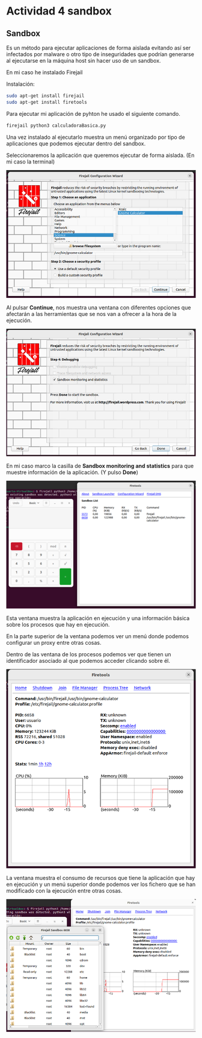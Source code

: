 # Actividad 4 sandbox

## Sandbox
Es un método para ejecutar aplicaciones de forma aislada evitando así ser infectados por malware o otro tipo de inseguridades que podrían generarse al ejecutarse en la máquina host sin hacer uso de un sandbox.

En mi caso he instalado Firejail

Instalación:
```bash
sudo apt-get install firejail
sudo apt-get install firetools
```

Para ejecutar mi aplicación de pyhton he usado el siguiente comando.

```bash
firejail python3 calculadoraBasica.py
```

Una vez instalado al ejecutarlo muestra un menú organizado por tipo de aplicaciones que podemos ejecutar dentro del sandbox.

Seleccionaremos la aplicación que queremos ejecutar de forma aislada. (En mi caso la terminal)

![](imagenes/img1.png)

Al pulsar **Continue**, nos muestra una ventana con diferentes opciones que afectarán a las herramientas que se nos van a ofrecer a la hora de la ejecución.

![](imagenes/img2.png)

En mi caso marco la casilla de **Sandbox monitoring and statistics** para que muestre información de la aplicación. (Y pulso **Done**)

![](imagenes/img3.png)

Esta ventana muestra la aplicación en ejecución y una información básica sobre los procesos que hay en ejecución.

En la parte superior de la ventana podemos ver un menú donde podemos configurar un proxy entre otras cosas.

Dentro de las ventana de los procesos podemos ver que tienen un identificador asociado al que podemos acceder clicando sobre él.

![](imagenes/img4.png)

La ventana muestra el consumo de recursos que tiene la aplicación que hay en ejecución y un menú superior donde podemos ver los fichero que se han modificado con la ejecución entre otras cosas.

![](imagenes/img5.png)
